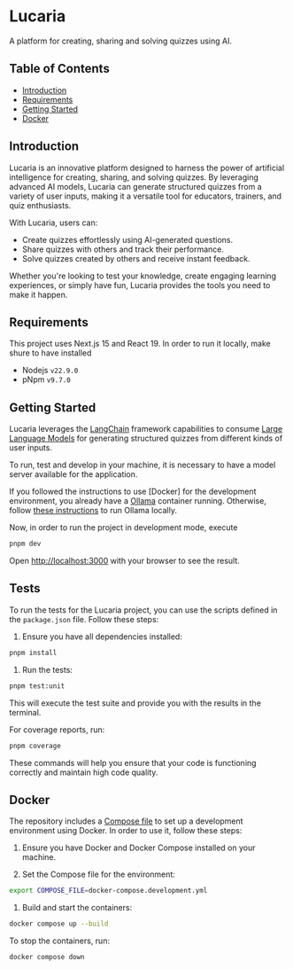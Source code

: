 # Lucaria

A platform for creating, sharing and solving quizzes using AI.

## Table of Contents

- [Introduction](#lucaria)
- [Requirements](#requirements)
- [Getting Started](#getting-started)
- [Docker](#docker)

## Introduction

Lucaria is an innovative platform designed to harness the power of artificial intelligence for creating, sharing, and solving quizzes. By leveraging advanced AI models, Lucaria can generate structured quizzes from a variety of user inputs, making it a versatile tool for educators, trainers, and quiz enthusiasts.

With Lucaria, users can:

- Create quizzes effortlessly using AI-generated questions.
- Share quizzes with others and track their performance.
- Solve quizzes created by others and receive instant feedback.

Whether you're looking to test your knowledge, create engaging learning experiences, or simply have fun, Lucaria provides the tools you need to make it happen.

## Requirements

This project uses Next.js 15 and React 19. In order to run it locally, make shure to have installed

- Nodejs `v22.9.0`
- pNpm `v9.7.0`

## Getting Started

Lucaria leverages the [LangChain](https://js.langchain.com/docs/introduction/) framework capabilities to consume [Large Language Models](https://en.wikipedia.org/wiki/Large_language_model) for generating structured quizzes from different kinds of user inputs.

To run, test and develop in your machine, it is necessary to have a model server available for the application.

If you followed the instructions to use [Docker] for the development environment, you already have a [Ollama](https://ollama.com/) container running. Otherwise, follow [these instructions](https://github.com/ollama/ollama) to run Ollama locally.

Now, in order to run the project in development mode, execute

```bash
pnpm dev
```

Open [http://localhost:3000](http://localhost:3000) with your browser to see the result.

## Tests

To run the tests for the Lucaria project, you can use the scripts defined in the `package.json` file. Follow these steps:

1. Ensure you have all dependencies installed:

```bash
pnpm install
```

1. Run the tests:

```bash
pnpm test:unit
```

This will execute the test suite and provide you with the results in the terminal.

For coverage reports, run:

```bash
pnpm coverage
```

These commands will help you ensure that your code is functioning correctly and maintain high code quality.

## Docker

The repository includes a [Compose file](https://docs.docker.com/compose/) to set up a development environment using Docker. In order to use it, follow these steps:

1. Ensure you have Docker and Docker Compose installed on your machine.

1. Set the Compose file for the environment:

```bash
export COMPOSE_FILE=docker-compose.development.yml
```

1. Build and start the containers:

```bash
docker compose up --build
```

To stop the containers, run:

```bash
docker compose down
```

